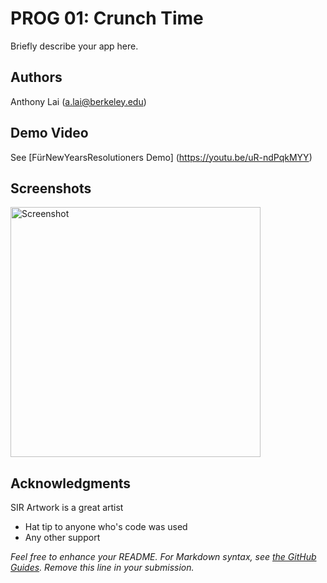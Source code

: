 # PROG 01: Crunch Time

Briefly describe your app here.

## Authors

Anthony Lai ([a.lai@berkeley.edu](mailto:a.lai@berkeley.edu))

## Demo Video

See [FürNewYearsResolutioners Demo] (https://youtu.be/uR-ndPqkMYY)

## Screenshots

<img src="screenshots/main.png" height="400" alt="Screenshot"/>

## Acknowledgments

SIR Artwork is a great artist

* Hat tip to anyone who's code was used
* Any other support

*Feel free to enhance your README. For Markdown syntax, see [the GitHub Guides](https://guides.github.com/features/mastering-markdown/). Remove this line in your submission.*

